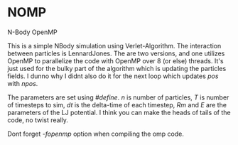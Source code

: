 # NOMP
N-Body OpenMP

This is a simple NBody simulation using Verlet-Algorithm. The interaction between particles is LennardJones. The are two versions, and one utilizes OpenMP to parallelize the code with OpenMP over 8 (or else) threads. It's just used for the bulky part of the algorithm which is updating the particles fields. I dunno why I didnt also do it for the next loop which updates _pos_ with _npos_.

The parameters are set using _#define_. _n_ is number of particles, _T_ is number of timesteps to sim, _dt_ is the delta-time of each timestep, _Rm_ and _E_ are the parameters of the LJ potential. I think you can make the heads of tails of the code, no twist really.

Dont forget _-fopenmp_ option when compiling the omp code. 
